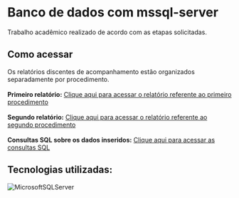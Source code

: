 # Banco de dados com mssql-server

Trabalho acadêmico realizado de acordo com as etapas solicitadas.

## Como acessar

Os relatórios discentes de acompanhamento estão organizados separadamente por procedimento.
<br>
<br>
**Primeiro relatório:** [Clique aqui para acessar o relatório referente ao primeiro procedimento](https://github.com/luizmarinhojr/loja-database/blob/main/primeiro-relatorio-discente-de-acompanhamento.pdf)
<br>
<br>
**Segundo relatório:** [Clique aqui para acessar o relatório referente ao segundo procedimento](https://github.com/luizmarinhojr/loja-database/blob/main/segundo-relatorio-discente-de-acompanhamento.pdf)
<br>
<br>
**Consultas SQL sobre os dados inseridos:** [Clique aqui para acessar as consultas SQL](https://github.com/luizmarinhojr/loja-database/blob/main/sql/queries.sql)

## Tecnologias utilizadas:
![MicrosoftSQLServer](https://img.shields.io/badge/Microsoft%20SQL%20Server-CC2927?style=for-the-badge&logo=microsoft%20sql%20server&logoColor=white)
